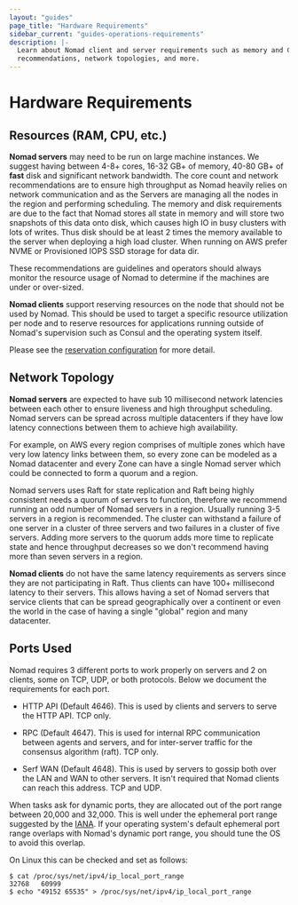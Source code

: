```yaml
---
layout: "guides"
page_title: "Hardware Requirements"
sidebar_current: "guides-operations-requirements"
description: |-
  Learn about Nomad client and server requirements such as memory and CPU
  recommendations, network topologies, and more.
---
```


# Hardware Requirements

## Resources (RAM, CPU, etc.)

**Nomad servers** may need to be run on large machine instances. We suggest
having between 4-8+ cores, 16-32 GB+ of memory, 40-80 GB+ of **fast** disk and
significant network bandwidth. The core count and network recommendations are to
ensure high throughput as Nomad heavily relies on network communication and as
the Servers are managing all the nodes in the region and performing scheduling.
The memory and disk requirements are due to the fact that Nomad stores all state
in memory and will store two snapshots of this data onto disk, which causes high IO in busy clusters with lots of writes. Thus disk should
be at least 2 times the memory available to the server when deploying a high
load cluster. When running on AWS prefer NVME or Provisioned IOPS SSD storage for data dir.

These recommendations are guidelines and operators should always monitor the
resource usage of Nomad to determine if the machines are under or over-sized.

**Nomad clients** support reserving resources on the node that should not be
used by Nomad. This should be used to target a specific resource utilization per
node and to reserve resources for applications running outside of Nomad's
supervision such as Consul and the operating system itself.

Please see the [reservation configuration](/docs/configuration/client.html#reserved) for
more detail.

## Network Topology

**Nomad servers** are expected to have sub 10 millisecond network latencies
between each other to ensure liveness and high throughput scheduling. Nomad
servers can be spread across multiple datacenters if they have low latency
connections between them to achieve high availability.

For example, on AWS every region comprises of multiple zones which have very low
latency links between them, so every zone can be modeled as a Nomad datacenter
and every Zone can have a single Nomad server which could be connected to form a
quorum and a region.

Nomad servers uses Raft for state replication and Raft being highly consistent
needs a quorum of servers to function, therefore we recommend running an odd
number of Nomad servers in a region.  Usually running 3-5 servers in a region is
recommended. The cluster can withstand a failure of one server in a cluster of
three servers and two failures in a cluster of five servers. Adding more servers
to the quorum adds more time to replicate state and hence throughput decreases
so we don't recommend having more than seven servers in a region.

**Nomad clients** do not have the same latency requirements as servers since they
are not participating in Raft. Thus clients can have 100+ millisecond latency to
their servers. This allows having a set of Nomad servers that service clients
that can be spread geographically over a continent or even the world in the case
of having a single "global" region and many datacenter.

## Ports Used

Nomad requires 3 different ports to work properly on servers and 2 on clients,
some on TCP, UDP, or both protocols. Below we document the requirements for each
port.

* HTTP API (Default 4646). This is used by clients and servers to serve the HTTP
  API. TCP only.

* RPC (Default 4647). This is used for internal RPC communication between agents
  and servers, and for inter-server traffic for the consensus algorithm (raft).
  TCP only.

* Serf WAN (Default 4648). This is used by servers to gossip both over the LAN and
  WAN to other servers. It isn't required that Nomad clients can reach this address.
  TCP and UDP.

When tasks ask for dynamic ports, they are allocated out of the port range
between 20,000 and 32,000. This is well under the ephemeral port range suggested
by the [IANA](https://en.wikipedia.org/wiki/Ephemeral_port). If your operating
system's default ephemeral port range overlaps with Nomad's dynamic port range,
you should tune the OS to avoid this overlap.

On Linux this can be checked and set as follows:

```
$ cat /proc/sys/net/ipv4/ip_local_port_range 
32768   60999
$ echo "49152 65535" > /proc/sys/net/ipv4/ip_local_port_range 
```
